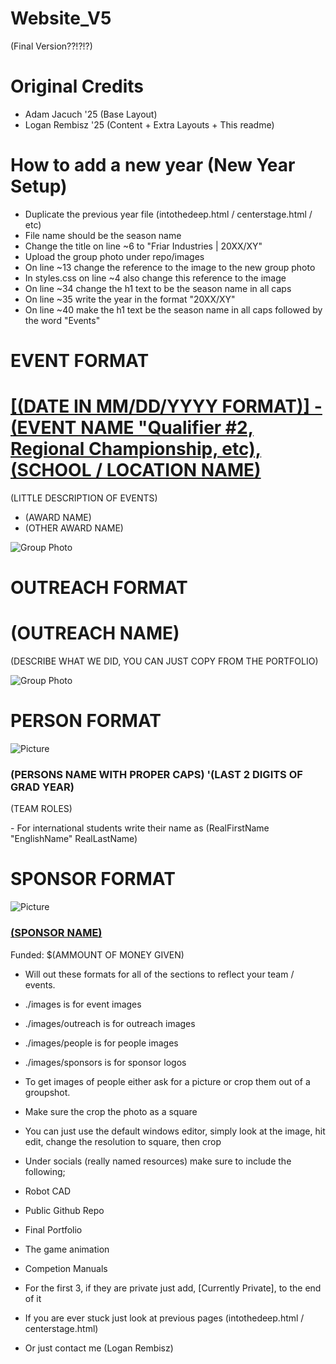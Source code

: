 # Website_V5
(Final Version??!?!?)

# Original Credits
- Adam Jacuch '25 (Base Layout)
- Logan Rembisz '25 (Content + Extra Layouts + This readme)

# How to add a new year (New Year Setup)
- Duplicate the previous year file (intothedeep.html / centerstage.html / etc)
- File name should be the season name
- Change the title on line ~6 to "Friar Industries | 20XX/XY"
- Upload the group photo under repo/images
- On line ~13 change the reference to the image to the new group photo
- In styles.css on line ~4 also change this reference to the image
- On line ~34 change the h1 text to be the season name in all caps
- On line ~35 write the year in the format "20XX/XY"
- On line ~40 make the h1 text be the season name in all caps followed by the word "Events"

# EVENT FORMAT
<div class="awards-section">
    <h1><a href="(LINK TO FTC EVENTS PAGE FOR EVENT)">[(DATE IN MM/DD/YYYY FORMAT)] - (EVENT NAME "Qualifier #2, Regional Championship, etc), (SCHOOL / LOCATION NAME)</a></h1>
    <p>(LITTLE DESCRIPTION OF EVENTS)</p>
    <ul>
        <li>(AWARD NAME)</li>
        <li>(OTHER AWARD NAME)</li>
    </ul>
    <img src="(REFERENCE TO EVENT IMAGE)" alt="Group Photo">
</div>

# OUTREACH FORMAT
<div class="events-section">
    <h1>(OUTREACH NAME)</h1>
    <p>(DESCRIBE WHAT WE DID, YOU CAN JUST COPY FROM THE PORTFOLIO)</p>
    <img src="./images/outreach/(REFERENCE TO OUTREACH IMAGE)" alt="Group Photo">
</div>

# PERSON FORMAT
<div class="team-member">
    <img src="./images/people/(REFERENCE TO PERSON IMAGE)" alt="Picture" class="team-img">
    <h3>(PERSONS NAME WITH PROPER CAPS) '(LAST 2 DIGITS OF GRAD YEAR)</h3>
    <p>(TEAM ROLES)</p>
</div>
- For international students write their name as (RealFirstName "EnglishName" RealLastName)

# SPONSOR FORMAT
<div class="team-member">
    <img src="./images/sponsors/(REFERENCE TO SPONSOR LOGO)" alt="Picture" class="sponsor-img">
    <h3><a href="(LINK TO SPONSOR WEBSITE)">(SPONSOR NAME)</a></h3>
    <p>Funded: <span id="money">$(AMMOUNT OF MONEY GIVEN)</span></p>
</div>

- Will out these formats for all of the sections to reflect your team / events.
- ./images is for event images
- ./images/outreach is for outreach images
- ./images/people is for people images
- ./images/sponsors is for sponsor logos
- To get images of people either ask for a picture or crop them out of a groupshot.
- Make sure the crop the photo as a square
- You can just use the default windows editor, simply look at the image, hit edit, change the resolution to square, then crop
- Under socials (really named resources) make sure to include the following;
 - Robot CAD
 - Public Github Repo
 - Final Portfolio
 - The game animation
 - Competion Manuals
- For the first 3, if they are private just add, [Currently Private], to the end of it

- If you are ever stuck just look at previous pages (intothedeep.html / centerstage.html)
- Or just contact me (Logan Rembisz)